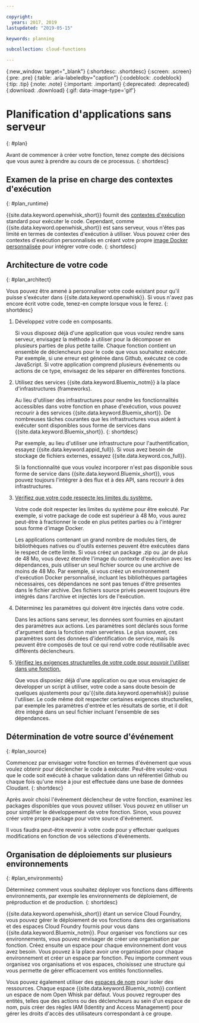 ```yaml
---

copyright:
  years: 2017, 2019
lastupdated: "2019-05-15"

keywords: planning

subcollection: cloud-functions

---
```


{:new_window: target="_blank"}
{:shortdesc: .shortdesc}
{:screen: .screen}
{:pre: .pre}
{:table: .aria-labeledby="caption"}
{:codeblock: .codeblock}
{:tip: .tip}
{:note: .note}
{:important: .important}
{:deprecated: .deprecated}
{:download: .download}
{:gif: data-image-type='gif'}

# Planification d'applications sans serveur
{: #plan}

Avant de commencer à créer votre fonction, tenez compte des décisions que vous aurez à prendre au cours de ce processus.
{: shortdesc}

## Examen de la prise en charge des contextes d'exécution
{: #plan_runtime}

{{site.data.keyword.openwhisk_short}} fournit des [contextes d'exécution](/docs/openwhisk?topic=cloud-functions-runtimes#runtimes) standard pour exécuter le code. Cependant, comme {{site.data.keyword.openwhisk_short}} est sans serveur, vous n'êtes pas limité en termes de contextes d'exécution à utiliser. Vous pouvez créer des contextes d'exécution personnalisés en créant votre propre [image Docker personnalisée](/docs/openwhisk?topic=cloud-functions-actions#actions-docker) pour intégrer votre code.
{: shortdesc}



## Architecture de votre code
{: #plan_architect}

Vous pouvez être amené à personnaliser votre code existant pour qu'il puisse s'exécuter dans {{site.data.keyword.openwhisk}}. Si vous n'avez pas encore écrit votre code, tenez-en compte lorsque vous le ferez.
{: shortdesc}

1. Développez votre code en composants.

    Si vous disposez déjà d'une application que vous voulez rendre sans serveur, envisagez la méthode à utiliser pour la décomposer en plusieurs parties de plus petite taille. Chaque fonction contient un ensemble de déclencheurs pour le code que vous souhaitez exécuter. Par exemple, si une erreur est générée dans Github, exécutez ce code JavaScript. Si votre application comprend plusieurs événements ou actions de ce type, envisagez de les séparer en différentes fonctions.

2. Utilisez des services {{site.data.keyword.Bluemix_notm}} à la place d'infrastructures (frameworks).

    Au lieu d'utiliser des infrastructures pour rendre les fonctionnalités accessibles dans votre fonction en phase d'exécution, vous pouvez recourir à des services {{site.data.keyword.Bluemix_short}}. De nombreuses tâches courantes que les infrastructures vous aident à exécuter sont disponibles sous forme de services dans {{site.data.keyword.Bluemix_short}}.
    {: shortdesc}

    Par exemple, au lieu d'utiliser une infrastructure pour l'authentification, essayez {{site.data.keyword.appid_full}}. Si vous avez besoin de stockage de fichiers externes, essayez {{site.data.keyword.cos_full}}.

    Si la fonctionnalité que vous voulez incorporer n'est pas disponible sous forme de service dans {{site.data.keyword.Bluemix_short}}, vous pouvez toujours l'intégrer à des flux et à des API, sans recourir à des infrastructures.

3. [Vérifiez que votre code respecte les limites du système.](/docs/openwhisk?topic=cloud-functions-limits#limits_syslimits)

    Votre code doit respecter les limites du système pour être exécuté. Par exemple, si votre package de code est supérieur à 48 Mo, vous aurez peut-être à fractionner le code en plus petites parties ou à l'intégrer sous forme d'image Docker.

    Les applications contenant un grand nombre de modules tiers, de bibliothèques natives ou d'outils externes peuvent être exécutées dans le respect de cette limite. Si vous créez un package .zip ou .jar de plus de 48 Mo, vous devez étendre l'image du contexte d'exécution avec les dépendances, puis utiliser un seul fichier source ou une archive de moins de 48 Mo. Par exemple, si vous créez un environnement d'exécution Docker personnalisé, incluant les bibliothèques partagées nécessaires, ces dépendances ne sont pas tenues d'être présentes dans le fichier archive. Des fichiers source privés peuvent toujours être intégrés dans l'archive et injectés lors de l'exécution.

4. Déterminez les paramètres qui doivent être injectés dans votre code.

    Dans les actions sans serveur, les données sont fournies en ajoutant des paramètres aux actions. Les paramètres sont déclarés sous forme d'argument dans la fonction main serverless. Le plus souvent, ces paramètres sont des données d'identification de service, mais ils peuvent être composés de tout ce qui rend votre code réutilisable avec différents déclencheurs.

5. [Vérifiez les exigences structurelles de votre code pour pouvoir l'utiliser dans une fonction.](/docs/openwhisk?topic=cloud-functions-prep)

    Que vous disposiez déjà d'une application ou que vous envisagiez de développer un script à utiliser, votre code a sans doute besoin de quelques ajustements pour qu'{{site.data.keyword.openwhisk}} puisse l'utiliser. Le code même doit respecter certaines exigences structurelles, par exemple les paramètres d'entrée et les résultats de sortie, et il doit être intégré dans un seul fichier incluant l'ensemble de ses dépendances.







## Détermination de votre source d'événement
{: #plan_source}

Commencez par envisager votre fonction en termes d'événement que vous voulez obtenir pour déclencher le code à exécuter. Peut-être voulez-vous que le code soit exécuté à chaque validation dans un référentiel Github ou chaque fois qu'une mise à jour est effectuée dans une base de données Cloudant.
{: shortdesc}

Après avoir choisi l'événement déclencheur de votre fonction, examinez les packages disponibles que vous pouvez utiliser. Vous pouvez en utiliser un pour simplifier le développement de votre fonction. Sinon, vous pouvez créer votre propre package pour votre source d'événement.

Il vous faudra peut-être revenir à votre code pour y effectuer quelques modifications en fonction de vos sélections d'événements.


## Organisation de déploiements sur plusieurs environnements
{: #plan_environments}

Déterminez comment vous souhaitez déployer vos fonctions dans différents environnements, par exemple les environnements de déploiement, de préproduction et de production.
{: shortdesc}

{{site.data.keyword.openwhisk_short}} étant un service Cloud Foundry, vous pouvez gérer le déploiement de vos fonctions dans des organisations et des espaces Cloud Foundry fournis pour vous dans {{site.data.keyword.Bluemix_notm}}. Pour organiser vos fonctions sur ces environnements, vous pouvez envisager de créer une organisation par fonction. Créez ensuite un espace pour chaque environnement dont vous avez besoin. Vous pouvez à la place avoir une organisation pour chaque environnement et créer un espace par fonction. Peu importe comment vous organisez vos organisations et vos espaces, choisissez une structure qui vous permette de gérer efficacement vos entités fonctionnelles.

Vous pouvez également utiliser des [espaces de nom](/docs/openwhisk?topic=cloud-functions-namespaces) pour isoler des ressources. Chaque espace {{site.data.keyword.Bluemix_notm}} contient un espace de nom Open Whisk par défaut. Vous pouvez regrouper des entités, telles que des actions ou des déclencheurs au sein d'un espace de nom, puis créer des règles IAM (Identity and Access Management) pour gérer les droits d'accès des utilisateurs correspondant à ce groupe.



